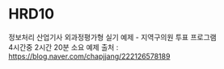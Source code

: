 # HRD10
정보처리 산업기사 외과정평가형 실기 예제 - 지역구의원 투표 프로그램<Br>
4시간중 2시간 20분 소요
예제 출처 : https://blog.naver.com/chapjjang/222126578189
